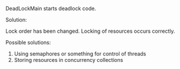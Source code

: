 DeadLockMain starts deadlock code.

Solution: 

 Lock order has been changed. Locking of resources occurs correctly.
  
Possible solutions:

1. Using semaphores or something for control of threads
2. Storing resources in concurrency collections